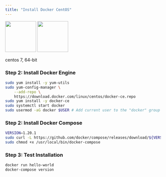 ```yaml
---
title: "Install Docker CentOS"
---
```


<img src="/images/docker.png" height="100">
<img src="/images/centos.svg" height="100">

<span class="w3-tag w3-green">centos 7, 64-bit</span> 

### Step 2: Install Docker Engine

```sh
sudo yum install -y yum-utils
sudo yum-config-manager \
    --add-repo \
    https://download.docker.com/linux/centos/docker-ce.repo
sudo yum install -y docker-ce
sudo systemctl start docker
sudo usermod -aG docker $USER # Add current user to the "docker" group
```

### Step 2: Install Docker Compose

```sh
VERSION=1.20.1
sudo curl -L https://github.com/docker/compose/releases/download/${VERSION}/docker-compose-`uname -s`-`uname -m` -o /usr/local/bin/docker-compose
sudo chmod +x /usr/local/bin/docker-compose
```

### Step 3: Test Installation

```sh
docker run hello-world
docker-compose version
```